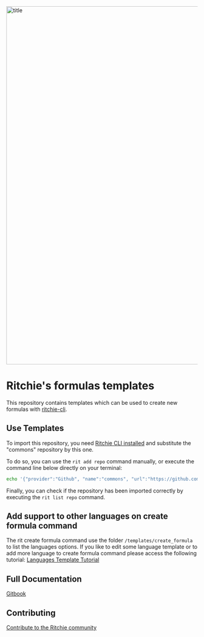 <img width="940" alt="title" src="https://user-images.githubusercontent.com/22433243/117589773-15e03c00-b102-11eb-8a42-2015656831f8.png">

# Ritchie's formulas templates

This repository contains templates which can be used to create new formulas with [ritchie-cli](https://github.com/ZupIT/ritchie-cli).

## Use Templates

To import this repository, you need [Ritchie CLI installed](https://docs.ritchiecli.io/getting-started/installation) and substitute the "commons" repository by this one.

To do so, you can use the `rit add repo` command manually, or execute the command line below directly on your terminal:

```bash
echo '{"provider":"Github", "name":"commons", "url":"https://github.com/GuillaumeFalourd/ritchie-templates", "priority":1}' | rit add repo --stdin
```

Finally, you can check if the repository has been imported correctly by executing the `rit list repo` command.

## Add support to other languages on create formula command

The rit create formula command use the folder `/templates/create_formula` to list the languages options. If you like to edit some language template or to add more language to create formula command please access the following tutorial: [Languages Template Tutorial](https://github.com/GuillaumeFalourd/ritchie-templates/tree/main/templates/create_formula)

## Full Documentation

[Gitbook](https://docs.ritchiecli.io)

## Contributing

[Contribute to the Ritchie community](https://github.com/GuillaumeFalourd/ritchie-templates/blob/main/CONTRIBUTING.md)
